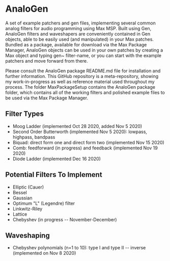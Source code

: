 # AnaloGen
A set of example patchers and gen files, implementing several common analog filters for audio programming using Max MSP. Built using Gen, AnaloGen filters and waveshapers are conveniently contained in Gen objects, able to be easily used (and manipulated) in your Max patches. Bundled as a package, available for download via the Max Package Manager, AnaloGen objects can be used in your own patches by creating a Max object and typing gen~ filter-name, or you can start with the example patchers and move forward from there. 

Please consult the AnaloGen package README.md file for installation and further information. This GitHub repository is a meta-repository, showing my work-in-progress as well as reference material used throughout my process. The folder MaxPackageSetup contains the AnaloGen package folder, which contains all of the working filters and polished example files to be used via the Max Package Manager. 

## Filter Types
- Moog Ladder (implemented Oct 28 2020, added Nov 5 2020)
- Second Order Butterworth (implemented Nov 5 2020): lowpass, highpass, bandpass
- Biquad: direct form one and direct form two (implemented Nov 15 2020)
- Comb: feedforward (in progress) and feedback (implemented Nov 19 2020)
- Diode Ladder (implemented Dec 16 2020)

## Potential Filters To Implement
- Elliptic (Cauer)
- Bessel
- Gaussian
- Optimum "L" (Legendre) filter
- Linkwitz-Riley
- Lattice
- Chebyshev (in progress -- November-December)

## Waveshaping
- Chebyshev polynomials (n=1 to 10): type I and type II -- inverse (implemented on Nov 8 2020)
